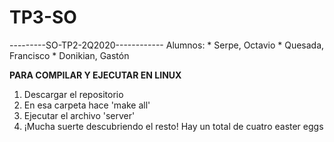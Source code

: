 # TP3-SO

---------SO-TP2-2Q2020------------
Alumnos:
	* Serpe, Octavio
	* Quesada, Francisco
	* Donikian, Gastón

**PARA COMPILAR Y EJECUTAR EN LINUX**
1) Descargar el repositorio
2) En esa carpeta hace 'make all'
3) Ejecutar el archivo 'server'
4) ¡Mucha suerte descubriendo el resto! Hay un total de cuatro easter eggs
